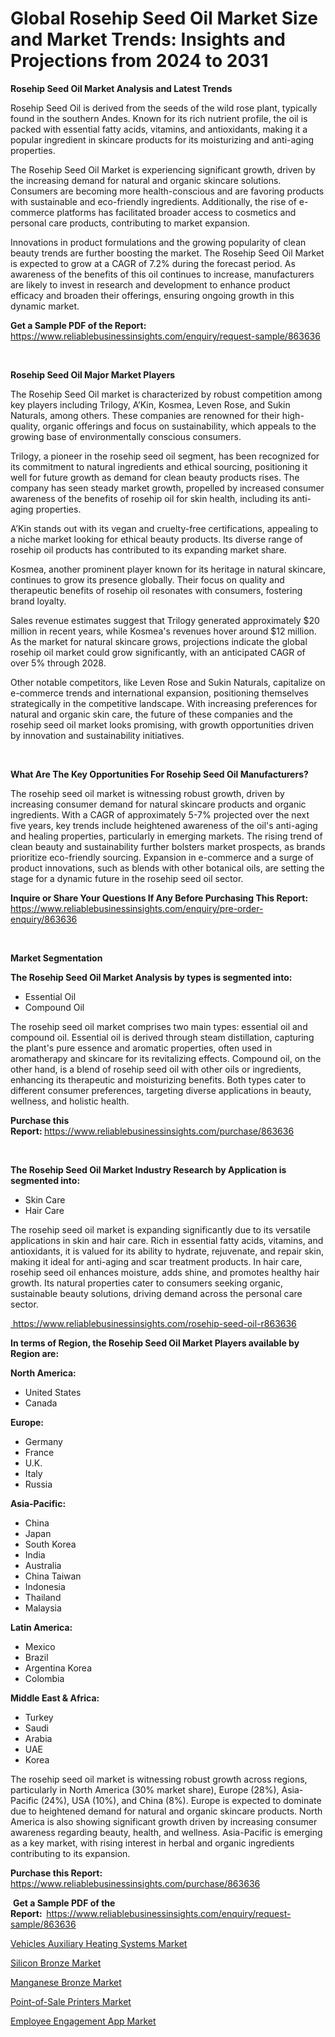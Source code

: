 <p><h1>Global Rosehip Seed Oil Market Size and Market Trends: Insights and Projections from 2024 to 2031</h1></p><p><strong>Rosehip Seed Oil Market Analysis and Latest Trends</strong></p>
<p><p>Rosehip Seed Oil is derived from the seeds of the wild rose plant, typically found in the southern Andes. Known for its rich nutrient profile, the oil is packed with essential fatty acids, vitamins, and antioxidants, making it a popular ingredient in skincare products for its moisturizing and anti-aging properties. </p><p>The Rosehip Seed Oil Market is experiencing significant growth, driven by the increasing demand for natural and organic skincare solutions. Consumers are becoming more health-conscious and are favoring products with sustainable and eco-friendly ingredients. Additionally, the rise of e-commerce platforms has facilitated broader access to cosmetics and personal care products, contributing to market expansion.</p><p>Innovations in product formulations and the growing popularity of clean beauty trends are further boosting the market. The Rosehip Seed Oil Market is expected to grow at a CAGR of 7.2% during the forecast period. As awareness of the benefits of this oil continues to increase, manufacturers are likely to invest in research and development to enhance product efficacy and broaden their offerings, ensuring ongoing growth in this dynamic market.</p></p>
<p><strong>Get a Sample PDF of the Report:&nbsp;</strong> <a href="https://www.reliablebusinessinsights.com/enquiry/request-sample/863636?utm_campaign=39&utm_medium=2&utm_source=Github&utm_content=ia&utm_term=12112024&utm_id=rosehip-seed-oil">https://www.reliablebusinessinsights.com/enquiry/request-sample/863636</a></p>
<p>&nbsp;</p>
<p><strong>Rosehip Seed Oil Major Market Players</strong></p>
<p><p>The Rosehip Seed Oil market is characterized by robust competition among key players including Trilogy, A’Kin, Kosmea, Leven Rose, and Sukin Naturals, among others. These companies are renowned for their high-quality, organic offerings and focus on sustainability, which appeals to the growing base of environmentally conscious consumers.</p><p>Trilogy, a pioneer in the rosehip seed oil segment, has been recognized for its commitment to natural ingredients and ethical sourcing, positioning it well for future growth as demand for clean beauty products rises. The company has seen steady market growth, propelled by increased consumer awareness of the benefits of rosehip oil for skin health, including its anti-aging properties.</p><p>A’Kin stands out with its vegan and cruelty-free certifications, appealing to a niche market looking for ethical beauty products. Its diverse range of rosehip oil products has contributed to its expanding market share.</p><p>Kosmea, another prominent player known for its heritage in natural skincare, continues to grow its presence globally. Their focus on quality and therapeutic benefits of rosehip oil resonates with consumers, fostering brand loyalty.</p><p>Sales revenue estimates suggest that Trilogy generated approximately $20 million in recent years, while Kosmea's revenues hover around $12 million. As the market for natural skincare grows, projections indicate the global rosehip oil market could grow significantly, with an anticipated CAGR of over 5% through 2028.</p><p>Other notable competitors, like Leven Rose and Sukin Naturals, capitalize on e-commerce trends and international expansion, positioning themselves strategically in the competitive landscape. With increasing preferences for natural and organic skin care, the future of these companies and the rosehip seed oil market looks promising, with growth opportunities driven by innovation and sustainability initiatives.</p></p>
<p>&nbsp;</p>
<p><strong>What Are The Key Opportunities For Rosehip Seed Oil Manufacturers?</strong></p>
<p><p>The rosehip seed oil market is witnessing robust growth, driven by increasing consumer demand for natural skincare products and organic ingredients. With a CAGR of approximately 5-7% projected over the next five years, key trends include heightened awareness of the oil's anti-aging and healing properties, particularly in emerging markets. The rising trend of clean beauty and sustainability further bolsters market prospects, as brands prioritize eco-friendly sourcing. Expansion in e-commerce and a surge of product innovations, such as blends with other botanical oils, are setting the stage for a dynamic future in the rosehip seed oil sector.</p></p>
<p><strong>Inquire or Share Your Questions If Any Before Purchasing This Report:</strong> <a href="https://www.reliablebusinessinsights.com/enquiry/pre-order-enquiry/863636?utm_campaign=39&utm_medium=2&utm_source=Github&utm_content=ia&utm_term=12112024&utm_id=rosehip-seed-oil">https://www.reliablebusinessinsights.com/enquiry/pre-order-enquiry/863636</a></p>
<p>&nbsp;</p>
<p><strong>Market Segmentation</strong></p>
<p><strong>The Rosehip Seed Oil Market Analysis by types is segmented into:</strong></p>
<p><ul><li>Essential Oil</li><li>Compound Oil</li></ul></p>
<p><p>The rosehip seed oil market comprises two main types: essential oil and compound oil. Essential oil is derived through steam distillation, capturing the plant's pure essence and aromatic properties, often used in aromatherapy and skincare for its revitalizing effects. Compound oil, on the other hand, is a blend of rosehip seed oil with other oils or ingredients, enhancing its therapeutic and moisturizing benefits. Both types cater to different consumer preferences, targeting diverse applications in beauty, wellness, and holistic health.</p></p>
<p><strong>Purchase this Report:&nbsp;</strong><a href="https://www.reliablebusinessinsights.com/purchase/863636?utm_campaign=39&utm_medium=2&utm_source=Github&utm_content=ia&utm_term=12112024&utm_id=rosehip-seed-oil">https://www.reliablebusinessinsights.com/purchase/863636</a></p>
<p>&nbsp;</p>
<p><strong>The Rosehip Seed Oil Market Industry Research by Application is segmented into:</strong></p>
<p><ul><li>Skin Care</li><li>Hair Care</li></ul></p>
<p><p>The rosehip seed oil market is expanding significantly due to its versatile applications in skin and hair care. Rich in essential fatty acids, vitamins, and antioxidants, it is valued for its ability to hydrate, rejuvenate, and repair skin, making it ideal for anti-aging and scar treatment products. In hair care, rosehip seed oil enhances moisture, adds shine, and promotes healthy hair growth. Its natural properties cater to consumers seeking organic, sustainable beauty solutions, driving demand across the personal care sector.</p></p>
<p><a href="https://www.reliablebusinessinsights.com/rosehip-seed-oil-r863636?utm_campaign=39&utm_medium=2&utm_source=Github&utm_content=ia&utm_term=12112024&utm_id=rosehip-seed-oil">&nbsp;https://www.reliablebusinessinsights.com/rosehip-seed-oil-r863636</a></p>
<p><strong>In terms of Region, the Rosehip Seed Oil Market Players available by Region are:</strong></p>
<p>
    <p> <strong> North America: </strong>
        <ul>
            <li>United States</li>
            <li>Canada</li>
        </ul>
        </p> 
    <p> <strong> Europe: </strong>
        <ul>
            <li>Germany</li>
            <li>France</li>
            <li>U.K.</li>
            <li>Italy</li>
            <li>Russia</li>
        </ul>
        </p> 
    <p> <strong> Asia-Pacific: </strong>
        <ul>
            <li>China</li>
            <li>Japan</li>
            <li>South Korea</li>
            <li>India</li>
            <li>Australia</li>
            <li>China Taiwan</li>
            <li>Indonesia</li>
            <li>Thailand</li>
            <li>Malaysia</li>
        </ul>
        </p> 
    <p> <strong> Latin America: </strong>
        <ul>
            <li>Mexico</li>
            <li>Brazil</li>
            <li>Argentina Korea</li>
            <li>Colombia</li>
        </ul>
        </p> 
    <p> <strong> Middle East & Africa: </strong>
        <ul>
            <li>Turkey</li>
            <li>Saudi</li>
            <li>Arabia</li>
            <li>UAE</li>
            <li>Korea</li>
        </ul>
    </p>
    </p>
<p><p>The rosehip seed oil market is witnessing robust growth across regions, particularly in North America (30% market share), Europe (28%), Asia-Pacific (24%), USA (10%), and China (8%). Europe is expected to dominate due to heightened demand for natural and organic skincare products. North America is also showing significant growth driven by increasing consumer awareness regarding beauty, health, and wellness. Asia-Pacific is emerging as a key market, with rising interest in herbal and organic ingredients contributing to its expansion.</p></p>
<p><strong>Purchase this Report: </strong><a href="https://www.reliablebusinessinsights.com/purchase/863636?utm_campaign=39&utm_medium=2&utm_source=Github&utm_content=ia&utm_term=12112024&utm_id=rosehip-seed-oil">https://www.reliablebusinessinsights.com/purchase/863636</a></p>
<p>&nbsp;<strong>Get a Sample PDF of the Report:&nbsp;&nbsp;</strong><a href="https://www.reliablebusinessinsights.com/enquiry/request-sample/863636?utm_campaign=39&utm_medium=2&utm_source=Github&utm_content=ia&utm_term=12112024&utm_id=rosehip-seed-oil">https://www.reliablebusinessinsights.com/enquiry/request-sample/863636</a></p>
<p><strong></strong></p>
<p><p><a href="https://www.linkedin.com/pulse/vehicles-auxiliary-heating-systems-market-analysis-product-3mive?utm_campaign=39&utm_medium=2&utm_source=Github&utm_content=ia&utm_term=12112024&utm_id=rosehip-seed-oil">Vehicles Auxiliary Heating Systems Market</a></p><p><a href="https://github.com/mac1evjen/Market-Research-Report-List-1/blob/main/silicon-bronze-market.md?utm_campaign=39&utm_medium=2&utm_source=Github&utm_content=ia&utm_term=12112024&utm_id=rosehip-seed-oil">Silicon Bronze Market</a></p><p><a href="https://github.com/hegwervaemeruk/Market-Research-Report-List-1/blob/main/manganese-bronze-market.md?utm_campaign=39&utm_medium=2&utm_source=Github&utm_content=ia&utm_term=12112024&utm_id=rosehip-seed-oil">Manganese Bronze Market</a></p><p><a href="https://www.linkedin.com/pulse/point-of-sale-printers-landscape-product-spectrum-market-jfgue?utm_campaign=39&utm_medium=2&utm_source=Github&utm_content=ia&utm_term=12112024&utm_id=rosehip-seed-oil">Point-of-Sale Printers Market</a></p><p><a href="https://issuu.com/reportprime-2/docs/employee-engagement-app-market-size_67ee26cbed36fc?utm_campaign=39&utm_medium=2&utm_source=Github&utm_content=ia&utm_term=12112024&utm_id=rosehip-seed-oil">Employee Engagement App Market</a></p></p>